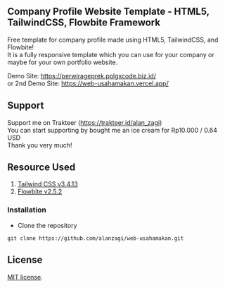 ## Company Profile Website Template - HTML5, TailwindCSS, Flowbite Framework

Free template for company profile made using HTML5, TailwindCSS, and Flowbite!  
It is a fully responsive template which you can use for your company or maybe for your own portfolio website.

Demo Site: https://perwirageprek.pplgxcode.biz.id/  
or 2nd Demo Site: https://web-usahamakan.vercel.app/

## Support

Support me on Trakteer (https://trakteer.id/alan_zagi)  
You can start supporting by bought me an ice cream for Rp10.000 / 0.64 USD  
Thank you very much!

## Resource Used
1. [Tailwind CSS v3.4.13](https://tailwindcss.com/docs/installation)
2. [Flowbite v2.5.2 ](https://flowbite.com/docs/getting-started/introduction/)

### Installation
- Clone the repository
```
git clone https://github.com/alanzagi/web-usahamakan.git
```

## License

[MIT license](https://opensource.org/licenses/MIT).
